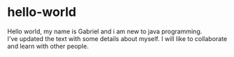 # hello-world
Hello world, my name is Gabriel and i am new to java programming.  
I've updated the text with some details about myself. 
I will like to collaborate and learn with other people.
